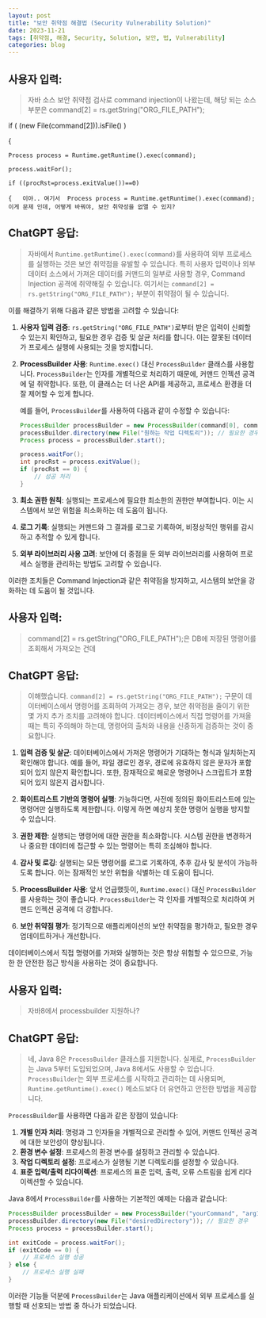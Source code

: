 ```yaml
---
layout: post
title: "보안 취약점 해결법 (Security Vulnerability Solution)"
date: 2023-11-21
tags: [취약점, 해결, Security, Solution, 보안, 법, Vulnerability]
categories: blog
---
```


## 사용자 입력:
> 자바 소스 보안 취약점 검사로 command injection이 나왔는데, 해당 되는 소스 부분은 command[2] = rs.getString("ORG_FILE_PATH");

if ( (new File(command[2])).isFile() )

{

	Process process = Runtime.getRuntime().exec(command);

	process.waitFor();

	if ((procRst=process.exitValue())==0)

	{   이야.. 여기서  Process process = Runtime.getRuntime().exec(command); 이게 문제 인데, 어떻게 바꿔야, 보안 취약성을 없앨 수 있지?

## ChatGPT 응답:
> 자바에서 `Runtime.getRuntime().exec(command)`를 사용하여 외부 프로세스를 실행하는 것은 보안 취약점을 유발할 수 있습니다. 특히 사용자 입력이나 외부 데이터 소스에서 가져온 데이터를 커맨드의 일부로 사용할 경우, Command Injection 공격에 취약해질 수 있습니다. 여기서는 `command[2] = rs.getString("ORG_FILE_PATH");` 부분이 취약점이 될 수 있습니다.

이를 해결하기 위해 다음과 같은 방법을 고려할 수 있습니다:

1. **사용자 입력 검증**: `rs.getString("ORG_FILE_PATH")`로부터 받은 입력이 신뢰할 수 있는지 확인하고, 필요한 경우 검증 및 살균 처리를 합니다. 이는 잘못된 데이터가 프로세스 실행에 사용되는 것을 방지합니다.

2. **ProcessBuilder 사용**: `Runtime.exec()` 대신 `ProcessBuilder` 클래스를 사용합니다. `ProcessBuilder`는 인자를 개별적으로 처리하기 때문에, 커맨드 인젝션 공격에 덜 취약합니다. 또한, 이 클래스는 더 나은 API를 제공하고, 프로세스 환경을 더 잘 제어할 수 있게 합니다.

   예를 들어, `ProcessBuilder`를 사용하여 다음과 같이 수정할 수 있습니다:

   ```java
   ProcessBuilder processBuilder = new ProcessBuilder(command[0], command[1], command[2]);
   processBuilder.directory(new File("원하는 작업 디렉토리")); // 필요한 경우
   Process process = processBuilder.start();

   process.waitFor();
   int procRst = process.exitValue();
   if (procRst == 0) {
       // 성공 처리
   }
   ```

3. **최소 권한 원칙**: 실행되는 프로세스에 필요한 최소한의 권한만 부여합니다. 이는 시스템에서 보안 위험을 최소화하는 데 도움이 됩니다.

4. **로그 기록**: 실행되는 커맨드와 그 결과를 로그로 기록하여, 비정상적인 행위를 감시하고 추적할 수 있게 합니다.

5. **외부 라이브러리 사용 고려**: 보안에 더 중점을 둔 외부 라이브러리를 사용하여 프로세스 실행을 관리하는 방법도 고려할 수 있습니다.

이러한 조치들은 Command Injection과 같은 취약점을 방지하고, 시스템의 보안을 강화하는 데 도움이 될 것입니다.

## 사용자 입력:
> command[2] = rs.getString("ORG_FILE_PATH");은 DB에 저장된 명령어를 조회해서 가져오는 건데

## ChatGPT 응답:
> 이해했습니다. `command[2] = rs.getString("ORG_FILE_PATH");` 구문이 데이터베이스에서 명령어를 조회하여 가져오는 경우, 보안 취약점을 줄이기 위한 몇 가지 추가 조치를 고려해야 합니다. 데이터베이스에서 직접 명령어를 가져올 때는 특히 주의해야 하는데, 명령어의 출처와 내용을 신중하게 검증하는 것이 중요합니다.

1. **입력 검증 및 살균**: 데이터베이스에서 가져온 명령어가 기대하는 형식과 일치하는지 확인해야 합니다. 예를 들어, 파일 경로인 경우, 경로에 유효하지 않은 문자가 포함되어 있지 않은지 확인합니다. 또한, 잠재적으로 해로운 명령어나 스크립트가 포함되어 있지 않은지 검사합니다.

2. **화이트리스트 기반의 명령어 실행**: 가능하다면, 사전에 정의된 화이트리스트에 있는 명령어만 실행하도록 제한합니다. 이렇게 하면 예상치 못한 명령어 실행을 방지할 수 있습니다.

3. **권한 제한**: 실행되는 명령어에 대한 권한을 최소화합니다. 시스템 권한을 변경하거나 중요한 데이터에 접근할 수 있는 명령어는 특히 조심해야 합니다.

4. **감사 및 로깅**: 실행되는 모든 명령어를 로그로 기록하여, 추후 감사 및 분석이 가능하도록 합니다. 이는 잠재적인 보안 위협을 식별하는 데 도움이 됩니다.

5. **ProcessBuilder 사용**: 앞서 언급했듯이, `Runtime.exec()` 대신 `ProcessBuilder`를 사용하는 것이 좋습니다. `ProcessBuilder`는 각 인자를 개별적으로 처리하여 커맨드 인젝션 공격에 더 강합니다.

6. **보안 취약점 평가**: 정기적으로 애플리케이션의 보안 취약점을 평가하고, 필요한 경우 업데이트하거나 개선합니다.

데이터베이스에서 직접 명령어를 가져와 실행하는 것은 항상 위험할 수 있으므로, 가능한 한 안전한 접근 방식을 사용하는 것이 중요합니다.

## 사용자 입력:
> 자바8에서 processbuilder 지원하나?

## ChatGPT 응답:
> 네, Java 8은 `ProcessBuilder` 클래스를 지원합니다. 실제로, `ProcessBuilder`는 Java 5부터 도입되었으며, Java 8에서도 사용할 수 있습니다. `ProcessBuilder`는 외부 프로세스를 시작하고 관리하는 데 사용되며, `Runtime.getRuntime().exec()` 메소드보다 더 유연하고 안전한 방법을 제공합니다.

`ProcessBuilder`를 사용하면 다음과 같은 장점이 있습니다:

1. **개별 인자 처리**: 명령과 그 인자들을 개별적으로 관리할 수 있어, 커맨드 인젝션 공격에 대한 보안성이 향상됩니다.
2. **환경 변수 설정**: 프로세스의 환경 변수를 설정하고 관리할 수 있습니다.
3. **작업 디렉토리 설정**: 프로세스가 실행될 기본 디렉토리를 설정할 수 있습니다.
4. **표준 입력/출력 리다이렉션**: 프로세스의 표준 입력, 출력, 오류 스트림을 쉽게 리다이렉션할 수 있습니다.

Java 8에서 `ProcessBuilder`를 사용하는 기본적인 예제는 다음과 같습니다:

```java
ProcessBuilder processBuilder = new ProcessBuilder("yourCommand", "arg1", "arg2");
processBuilder.directory(new File("desiredDirectory")); // 필요한 경우
Process process = processBuilder.start();

int exitCode = process.waitFor();
if (exitCode == 0) {
    // 프로세스 실행 성공
} else {
    // 프로세스 실행 실패
}
```

이러한 기능들 덕분에 `ProcessBuilder`는 Java 애플리케이션에서 외부 프로세스를 실행할 때 선호되는 방법 중 하나가 되었습니다.

